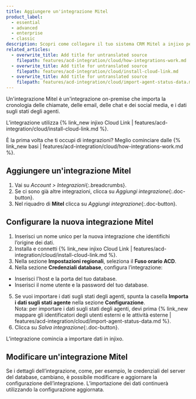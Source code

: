 ```yaml
---
title: Aggiungere un'integrazione Mitel
product_label:
  - essential
  - advanced
  - enterprise
  - classic
description: Scopri come collegare il tuo sistema CRM Mitel a injixo per importare dati.
related_articles:
  - overwrite_title: Add title for untranslated source
    filepath: features/acd-integration/cloud/how-integrations-work.md
  - overwrite_title: Add title for untranslated source
    filepath: features/acd-integration/cloud/install-cloud-link.md
  - overwrite_title: Add title for untranslated source
    filepath: features/acd-integration/cloud/import-agent-status-data.md
---
```


Un'integrazione Mitel è un'integrazione on-premise che importa la cronologia delle chiamate, delle email, delle chat e dei social media, e i dati sugli stati degli agenti.

L’integrazione utilizza {% link_new injixo Cloud Link | features/acd-integration/cloud/install-cloud-link.md %}.

È la prima volta che ti occupi di integrazioni? Meglio cominciare dalle {% link_new basi | features/acd-integration/cloud/how-integrations-work.md %}.

## Aggiungere un'integrazione Mitel

1. Vai su _Account > Integrazioni_{:.breadcrumbs}.
2. Se ci sono già altre integrazioni, clicca su _Aggiungi integrazione_{:.doc-button}.
3. Nel riquadro di **Mitel** clicca su _Aggiungi integrazione_{:.doc-button}.

## Configurare la nuova integrazione Mitel

1. Inserisci un nome unico per la nuova integrazione che identifichi l’origine dei dati.
2. Installa e connetti {% link_new injixo Cloud Link | features/acd-integration/cloud/install-cloud-link.md %}.
3. Nella sezione **Impostazioni regionali**, seleziona il **Fuso orario ACD**.
4. Nella sezione **Credenziali database**, configura l’integrazione:
 - Inserisci l'host e la porta del tuo database.
 - Inserisci il nome utente e la password del tuo database.
5. Se vuoi importare i dati sugli stati degli agenti, spunta la casella **Importa i dati sugli stati agente** nella sezione **Configurazione**.<br>Nota: per importare i dati sugli stati degli agenti, devi prima {% link_new mappare gli identificatori degli utenti esterni e le attività esterne | features/acd-integration/cloud/import-agent-status-data.md %}.
6. Clicca su _Salva integrazione_{:.doc-button}.

L’integrazione comincia a importare dati in injixo. 

## Modificare un'integrazione Mitel

Se i dettagli dell’integrazione, come, per esempio, le credenziali del server del database, cambiano, è possibile modificare e aggiornare la configurazione dell’integrazione. L’importazione dei dati continuerà utilizzando la configurazione aggiornata.
